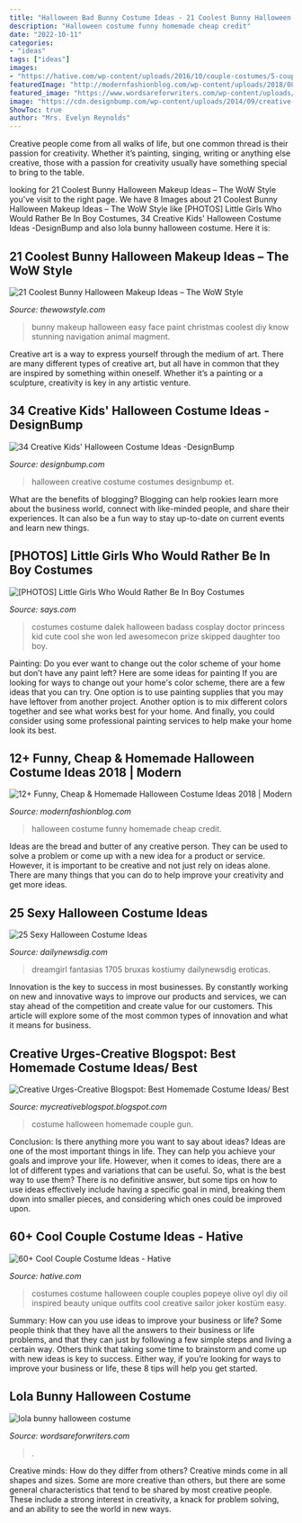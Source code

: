 ```yaml
---
title: "Halloween Bad Bunny Costume Ideas - 21 Coolest Bunny Halloween Makeup Ideas – The Wow Style"
description: "Halloween costume funny homemade cheap credit"
date: "2022-10-11"
categories:
- "ideas"
tags: ["ideas"]
images:
- "https://hative.com/wp-content/uploads/2016/10/couple-costumes/5-couple-costume-ideas-1.jpg"
featuredImage: "http://modernfashionblog.com/wp-content/uploads/2018/08/12-Funny-Cheap-Homemade-Halloween-Costume-Ideas-2018-14.jpg"
featured_image: "https://www.wordsareforwriters.com/wp-content/uploads/2020/11/DSC2754.jpg"
image: "https://cdn.designbump.com/wp-content/uploads/2014/09/creative-halloween-costumes-009.jpg"
ShowToc: true
author: "Mrs. Evelyn Reynolds"
---
```



Creative people come from all walks of life, but one common thread is their passion for creativity. Whether it’s painting, singing, writing or anything else creative, those with a passion for creativity usually have something special to bring to the table.

	

		
looking for 21 Coolest Bunny Halloween Makeup Ideas – The WoW Style you've visit to the right page. We have 8 Images about 21 Coolest Bunny Halloween Makeup Ideas – The WoW Style like [PHOTOS] Little Girls Who Would Rather Be In Boy Costumes, 34 Creative Kids&#039; Halloween Costume Ideas -DesignBump and also lola bunny halloween costume. Here it is:
		
    
## 21 Coolest Bunny Halloween Makeup Ideas – The WoW Style

<img loading=lazy src="http://thewowstyle.com/wp-content/uploads/2016/07/Stunning-Bunny-Halloween-Makeup.jpg" onerror="this.onerror=null;this.src='https://tse1.mm.bing.net/th?id=OIP.0HNAM_9T7aJVWlt2oCvrXwHaKs&amp;pid=15.1';" alt="21 Coolest Bunny Halloween Makeup Ideas – The WoW Style">

_Source: thewowstyle.com_

>bunny makeup halloween easy face paint christmas coolest diy know stunning navigation animal magment. 

	

Creative art is a way to express yourself through the medium of art. There are many different types of creative art, but all have in common that they are inspired by something within oneself. Whether it’s a painting or a sculpture, creativity is key in any artistic venture.

    
## 34 Creative Kids&#039; Halloween Costume Ideas -DesignBump

<img loading=lazy src="https://cdn.designbump.com/wp-content/uploads/2014/09/creative-halloween-costumes-009.jpg" onerror="this.onerror=null;this.src='https://tse1.mm.bing.net/th?id=OIP.brACNpj56kWbybwqAVcddwHaKG&amp;pid=15.1';" alt="34 Creative Kids&#039; Halloween Costume Ideas -DesignBump">

_Source: designbump.com_

>halloween creative costume costumes designbump et. 

	

What are the benefits of blogging?
Blogging can help rookies learn more about the business world, connect with like-minded people, and share their experiences. It can also be a fun way to stay up-to-date on current events and learn new things.

    
## [PHOTOS] Little Girls Who Would Rather Be In Boy Costumes

<img loading=lazy src="https://images.says.com/uploads/story_source/source_image/201942/25d3.jpeg" onerror="this.onerror=null;this.src='https://tse4.mm.bing.net/th?id=OIP.Fh7ZipvgPjh_qvJzwRvSfgHaJ4&amp;pid=15.1';" alt="[PHOTOS] Little Girls Who Would Rather Be In Boy Costumes">

_Source: says.com_

>costumes costume dalek halloween badass cosplay doctor princess kid cute cool she won led awesomecon prize skipped daughter too boy. 

	

Painting: Do you ever want to change out the color scheme of your home but don’t have any paint left? Here are some ideas for painting
If you are looking for ways to change out your home's color scheme, there are a few ideas that you can try. One option is to use painting supplies that you may have leftover from another project. Another option is to mix different colors together and see what works best for your home. And finally, you could consider using some professional painting services to help make your home look its best.

    
## 12+ Funny, Cheap &amp; Homemade Halloween Costume Ideas 2018 | Modern

<img loading=lazy src="http://modernfashionblog.com/wp-content/uploads/2018/08/12-Funny-Cheap-Homemade-Halloween-Costume-Ideas-2018-14.jpg" onerror="this.onerror=null;this.src='https://tse2.mm.bing.net/th?id=OIP.sdRXBo8DjR90595MGsmmAQHaKo&amp;pid=15.1';" alt="12+ Funny, Cheap &amp; Homemade Halloween Costume Ideas 2018 | Modern">

_Source: modernfashionblog.com_

>halloween costume funny homemade cheap credit. 

	

Ideas are the bread and butter of any creative person. They can be used to solve a problem or come up with a new idea for a product or service. However, it is important to be creative and not just rely on ideas alone. There are many things that you can do to help improve your creativity and get more ideas.

    
## 25 Sexy Halloween Costume Ideas

<img loading=lazy src="https://dailynewsdig.com/wp-content/uploads/2014/10/Makin-Waves-Sailor-Costume.jpg" onerror="this.onerror=null;this.src='https://tse4.mm.bing.net/th?id=OIP.S6rOWM5Qxt1Y8_HRcn3PUQHaK0&amp;pid=15.1';" alt="25 Sexy Halloween Costume Ideas">

_Source: dailynewsdig.com_

>dreamgirl fantasias 1705 bruxas kostiumy dailynewsdig eroticas. 

	

Innovation is the key to success in most businesses. By constantly working on new and innovative ways to improve our products and services, we can stay ahead of the competition and create value for our customers. This article will explore some of the most common types of innovation and what it means for business.

    
## Creative Urges-Creative Blogspot: Best Homemade Costume Ideas/ Best

<img loading=lazy src="https://4.bp.blogspot.com/-Mc1_OJ8iLcI/UISk6ZG1OWI/AAAAAAAAJ48/44WZq87QlcI/s1600/DSC_0061.JPG" onerror="this.onerror=null;this.src='https://tse3.mm.bing.net/th?id=OIP.NyOfR6F6ht04DyHbZ0vQIAHaLE&amp;pid=15.1';" alt="Creative Urges-Creative Blogspot: Best Homemade Costume Ideas/ Best">

_Source: mycreativeblogspot.blogspot.com_

>costume halloween homemade couple gun. 

	

Conclusion: Is there anything more you want to say about ideas?
Ideas are one of the most important things in life. They can help you achieve your goals and improve your life. However, when it comes to ideas, there are a lot of different types and variations that can be useful. So, what is the best way to use them? There is no definitive answer, but some tips on how to use ideas effectively include having a specific goal in mind, breaking them down into smaller pieces, and considering which ones could be improved upon.

    
## 60+ Cool Couple Costume Ideas - Hative

<img loading=lazy src="https://hative.com/wp-content/uploads/2016/10/couple-costumes/5-couple-costume-ideas-1.jpg" onerror="this.onerror=null;this.src='https://tse4.mm.bing.net/th?id=OIP.iVHX04m4gRcGo66mMVgkFgHaJ4&amp;pid=15.1';" alt="60+ Cool Couple Costume Ideas - Hative">

_Source: hative.com_

>costumes costume halloween couple couples popeye olive oyl diy oil inspired beauty unique outfits cool creative sailor joker kostüm easy. 

	

Summary: How can you use ideas to improve your business or life?
Some people think that they have all the answers to their business or life problems, and that they can just by following a few simple steps and living a certain way. Others think that taking some time to brainstorm and come up with new ideas is key to success. Either way, if you’re looking for ways to improve your business or life, these 8 tips will help you get started.

    
## Lola Bunny Halloween Costume

<img loading=lazy src="https://www.wordsareforwriters.com/wp-content/uploads/2020/11/DSC2754.jpg" onerror="this.onerror=null;this.src='https://tse3.mm.bing.net/th?id=OIP.TfFPTBD799SDzdyx7PAoPwHaLG&amp;pid=15.1';" alt="lola bunny halloween costume">

_Source: wordsareforwriters.com_

>. 

	

Creative minds: How do they differ from others?
Creative minds come in all shapes and sizes. Some are more creative than others, but there are some general characteristics that tend to be shared by most creative people. These include a strong interest in creativity, a knack for problem solving, and an ability to see the world in new ways.

